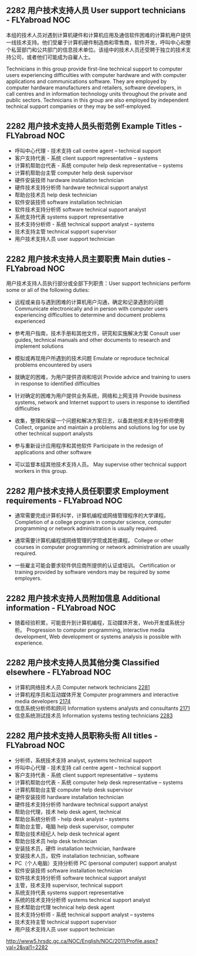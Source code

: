 ## 2282 用户技术支持人员 User support technicians - FLYabroad NOC

本组的技术人员对遇到计算机硬件和计算机应用及通信软件困难的计算机用户提供一线技术支持。他们受雇于计算机硬件制造商和零售商，软件开发，呼叫中心和整个私营部门和公共部门的信息技术单位。该组中的技术人员还受聘于独立的技术支持公司，或者他们可能成为自雇人士。

Technicians in this group provide first-line technical support to computer users experiencing difficulties with computer hardware and with computer applications and communications software. They are employed by computer hardware manufacturers and retailers, software developers, in call centres and in information technology units throughout the private and public sectors. Technicians in this group are also employed by independent technical support companies or they may be self-employed. 

## 2282 用户技术支持人员头衔范例 Example Titles - FLYabroad NOC

* 呼叫中心代理 - 技术支持 call centre agent – technical support
* 客户支持代表 - 系统 client support representative – systems
* 计算机帮助台代表 - 系统 computer help desk representative – systems
* 计算机帮助台主管 computer help desk supervisor
* 硬件安装技师 hardware installation technician
* 硬件技术支持分析师 hardware technical support analyst
* 帮助台技术员 help desk technician
* 软件安装技师 software installation technician
* 软件技术支持分析师 software technical support analyst
* 系统支持代表 systems support representative
* 技术支持分析师 - 系统 technical support analyst – systems
* 技术支持主管 technical support supervisor
* 用户技术支持人员 user support technician

## 2282 用户技术支持人员主要职责 Main duties - FLYabroad NOC

用户技术支持人员执行部分或全部下列职责：User support technicians perform some or all of the following duties:

* 远程或亲自与遇到困难的计算机用户沟通，确定和记录遇到的问题
Communicate electronically and in person with computer users experiencing difficulties to determine and document problems experienced

* 参考用户指南，技术手册和其他文件，研究和实施解决方案
Consult user guides, technical manuals and other documents to research and implement solutions

* 模拟或再现用户所遇到的技术问题
Emulate or reproduce technical problems encountered by users

* 就确定的困难，为用户提供咨询和培训
Provide advice and training to users in response to identified difficulties

* 针对确定的困难为用户提供业务系统，网络和上网支持
Provide business systems, network and Internet support to users in response to identified difficulties

* 收集，整理和保留一个问题和解决方案日志，以备其他技术支持分析师使用
Collect, organize and maintain a problems and solutions log for use by other technical support analysts

* 参与重新设计应用程序和其他软件
Participate in the redesign of applications and other software

* 可以监督本组其他技术支持人员。
May supervise other technical support workers in this group.

## 2282 用户技术支持人员任职要求 Employment requirements - FLYabroad NOC

* 通常需要完成计算机科学，计算机编程或网络管理程序的大学课程。
Completion of a college program in computer science, computer programming or network administration is usually required.

* 通常需要计算机编程或网络管理的学院或其他课程。
College or other courses in computer programming or network administration are usually required.

* 一些雇主可能会要求软件供应商所提供的认证或培训。
Certification or training provided by software vendors may be required by some employers.

## 2282 用户技术支持人员附加信息 Additional information - FLYabroad NOC

* 随着经验积累，可能晋升到计算机编程，互动媒体开发，Web开发或系统分析。
Progression to computer programming, interactive media development, Web development or systems analysis is possible with experience.

## 2282 用户技术支持人员其他分类 Classified elsewhere - FLYabroad NOC

* 计算机网络技术人员 Computer network technicians [2281](2281)
* 计算机程序员和互动媒体开发 Computer programmers and interactive media developers [2174](2174)
* 信息系统分析师和顾问 Information systems analysts and consultants [2171](2171)
* 信息系统测试技术员 Information systems testing technicians [2283](2283)

## 2282 用户技术支持人员职称头衔 All titles - FLYabroad NOC

* 分析师，系统技术支持 analyst, systems technical support
* 呼叫中心代理 - 技术支持 call centre agent – technical support
* 客户支持代表 - 系统 client support representative – systems
* 计算机帮助台代表 - 系统 computer help desk representative – systems
* 计算机帮助台主管 computer help desk supervisor
* 硬件安装技师 hardware installation technician
* 硬件技术支持分析师 hardware technical support analyst
* 帮助台代理，技术 help desk agent, technical
* 帮助台系统分析师 -  help desk analyst – systems
* 帮助台主管，电脑 help desk supervisor, computer
* 帮助台技术经纪人 help desk technical agent
* 帮助台技术员 help desk technician
* 安装技术员，硬件 installation technician, hardware
* 安装技术人员，软件 installation technician, software
* PC（个人电脑）支持分析师 PC (personal computer) support analyst
* 软件安装技师 software installation technician
* 软件技术支持分析师 software technical support analyst
* 主管，技术支持 supervisor, technical support
* 系统支持代表 systems support representative
* 系统的技术支持分析师 systems technical support analyst
* 技术帮助台代理 technical help desk agent
* 技术支持分析师 - 系统 technical support analyst – systems
* 技术支持主管 technical support supervisor
* 用户技术支持人员 user support technician

http://www5.hrsdc.gc.ca/NOC/English/NOC/2011/Profile.aspx?val=2&val1=2282